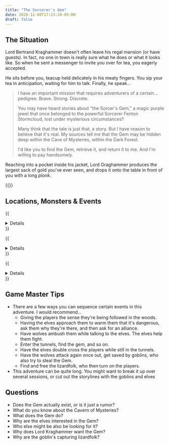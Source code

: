 ```yaml
---
title: "The Sorcerer's Gem"
date: 2020-12-08T17:23:20-05:00
draft: false
---
```


<div data-toc="In This Adventure"></div>

## The Situation

Lord Bertrand Kraghammer doesn't often leave his regal mansion (or have guests). In fact, no one in town is really sure what he does or what it looks like. So when he sent a messenger to invite you over for tea, you eagerly accepted.

He sits before you, teacup held delicately in his meaty fingers. You sip your tea in anticipation, waiting for him to talk. Finally, he speak...

> I have an important mission that requires adventurers of a certain... pedigree. Brave. Strong. Discrete.
>
> You may have heard stories about "the Sorcer's Gem," a magic purple jewel that once belonged to the powerful Sorcerer Fenton Stormcloud, lost under mysterious circumstances?
>
> Many think that the tale is just that, a story. But I have reason to believe that it's real. My sources tell me that the Gem may be hidden deep within the Cave of Mysteries, within the Dark Forest.
>
> I'd like you to find the Gem, retrieve it, and return it to me. And I'm willing to pay handsomely.

Reaching into a pocket inside his jacket, Lord Graghammer produces the largest sack of gold you've ever seen, and drops it onto the table in front of you with a long _plonk_.

{{<maps href="/downloads/map.pdf">}}



## Locations, Monsters & Events

{{<details summary="The Dark Forest" blurb="To the East of the town of Farfaria, the Dark Forest is home to creatures of a more primal nature. Goblins. Lizardfolk. Wolves. Werebears. Unfortunately, it's also where the entrance to the Cavern of Mysteries lies.">}}
- _Events_
	+ The wolves are controlled by the sorcerer, Fenton Stormcloud, and track the players wherever they go (don't reveal this to the players right away)
	+ Bandits attempt to rob the adventurers of their gold, or the Gem if their in possession of it
	+ The elves are also searching for the Sorcerer's Gem, and want create an alliance
	+ The elves double cross the players
	+ Once in possession of the Gem, trees begin to come to life
- _Monsters_
	+ {{<monster name="Wolf">}}
	+ {{<monster name="Bear">}}
	+ {{<monster name="Treefolk">}}
	+ {{<monster name="Bandit">}}
	+ {{<monster name="Elf">}}
{{</details>}}

{{<details summary="The Cavern of Mysteries" blurb="A deep, winding cave system with many entrances. It winds under most of Farfaria. Certain parts are completely sealed off by time or haven't been explored in years. Many an adventurer has entered the caves... and never returned.">}}
- _Events_
	+ A trap door gives way to another level of tunnels
	+ Water floods a chamber
	+ A troll accuses the players of trying to steal his gold
	+ A cave-in traps the players in a section of tunnel
	+ The only way forward is over a giant precipice that falls to unknown depths
	+ A low fog fills a section of tunnel... then turns into poison gas
	+ A chamber of ice creates cold slippery conditions, and contains an Ice Monster
	+ The walls of the tunnel appear to shift and move. It feels like they've been walking in circles.
	+ Once the gem in their possession, the party gets the feeling they're being followed
- _Monsters_
	+ {{<monster name="Rat">}}
	+ {{<monster name="Bat">}}
	+ {{<monster name="Spider (Giant)">}}
	+ {{<monster name="Scorpion (Giant)">}}
	+ {{<monster name="Slime/Ooze">}}
	+ {{<monster name="Skeleton">}}
	+ {{<monster name="Toad (Giant)">}}
	+ {{<monster name="Wolf">}}
	+ {{<monster name="Pirate">}}
	+ {{<monster name="Troll">}}
	+ {{<monster name="Kobold">}}
	+ {{<monster name="Ice Monster">}}
{{</details>}}

{{<details summary="The Goblin Village" blurb="Deep in the Dark Forest is a village of goblins. They leave the town of Farfaria alone, but will attack travelers and other woodland creatures." margin="true">}}
- _Events_
	+ The players see goblins attack a traveler and steal everything (including his horse and cart), _or_ the goblins save the players from wolves
	+ At the goblin village, players find lizardfolk being held captive
	+ Lizardfolk turn on the players and attack them
- _Monsters_
	+ {{<monster name="Goblin">}}
	+ {{<monster name="Lizardfolk">}}
	+ {{<monster name="Wolf">}}
{{</details>}}



## Game Master Tips

- There are a few ways you can sequence certain events in this adventure. I would recommend...
	+ Giving the players the sense they're being followed in the woods.
	+ Having the elves approach them to warm them that it's dangerous, ask them why they're there, and then ask for an alliance.
	+ Have wolves ambush them while talking to the elves. The elves help them fight.
	+ Enter the tunnels, find the gem, and so on.
	+ Have the elves double cross the players while still in the tunnels.
	+ Have the wolves attack again once out, get saved by goblins, who also try to steal the Gem.
	+ Find and free the lizardfolk, who then turn on the players.
- This adventure can be quite long. You might want to break it up over several sessions, or cut out the storylines with the goblins and elves



## Questions

- Does the Gem actually exist, or is it just a rumor?
- What do you know about the Cavern of Mysteries?
- What does the Gem do?
- Why are the elves interested in the Gem?
- Who else might be also be looking for it?
- Why does Lord Kraghammer want the Gem?
- Why are the goblin's capturing lizardfolk?